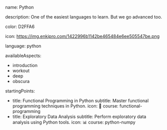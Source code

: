name: Python

description: One of the easiest languages to learn. But we go advanced too.

color: D2FFA6

icon: https://img.enkipro.com/1422996b1142be465484e6ee505547be.png

language: python

availableAspects:
  - introduction
  - workout
  - deep
  - obscura 

startingPoints:
  - title: Functional Programming in Python
    subtitle: Master functional programming techniques in Python.
    icon: 🧠
    course: functional-programming
  - title: Exploratory Data Analysis
    subtitle: Perform exploratory data analysis using Python tools.
    icon: 📊
    course: python-numpy
